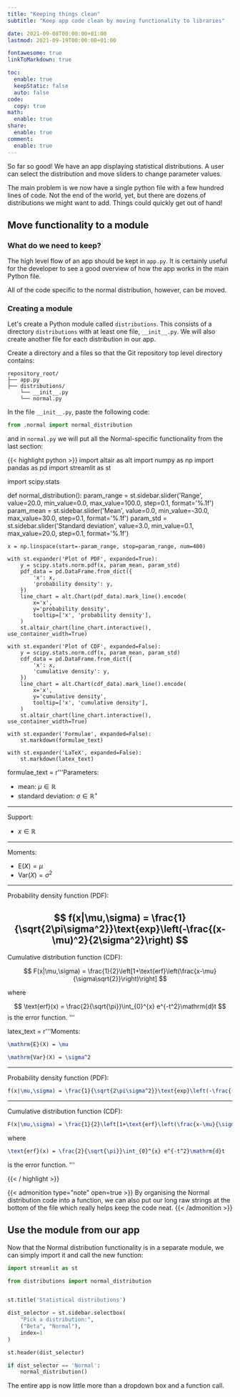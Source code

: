 ```yaml
---
title: "Keeping things clean"
subtitle: "Keep app code clean by moving functionality to libraries"

date: 2021-09-08T00:00:00+01:00
lastmod: 2021-09-19T00:00:00+01:00

fontawesome: true
linkToMarkdown: true

toc:
  enable: true
  keepStatic: false
  auto: false
code:
  copy: true
math:
  enable: true
share:
  enable: true
comment:
  enable: true
---
```


So far so good!
We have an app displaying statistical distributions.
A user can select the distribution and move sliders to change parameter values.

The main problem is we now have a single python file with a few hundred lines of code.
Not the end of the world, yet, but there are dozens of distributions we might want to add.
Things could quickly get out of hand!

## Move functionality to a module

### What do we need to keep?

The high level flow of an app should be kept in `app.py`.
It is certainly useful for the developer to see a good overview of how the app works in the main Python file.

All of the code specific to the normal distribution, however, can be moved.

### Creating a module

Let's create a Python module called `distributions`.
This consists of a directory `distributions` with at least one file, `__init__.py`.
We will also create another file for each distribution in our app.

Create a directory and a files so that the Git repository top level directory contains:

```
repository_root/
├── app.py
├── distributions/
    └── __init__.py
    └── normal.py
```

In the file `__init__.py`, paste the following code:

```python
from .normal import normal_distribution
```

and in `normal.py` we will put all the Normal-specific functionality from the last section:

{{< highlight python >}}
import altair as alt
import numpy as np
import pandas as pd
import streamlit as st

import scipy.stats


def normal_distribution():
    param_range = st.sidebar.slider('Range', value=20.0, min_value=0.0, max_value=100.0, step=0.1, format='%.1f')
    param_mean = st.sidebar.slider('Mean', value=0.0, min_value=-30.0, max_value=30.0, step=0.1, format='%.1f')
    param_std = st.sidebar.slider('Standard deviation', value=3.0, min_value=0.1, max_value=20.0, step=0.1, format='%.1f')

    x = np.linspace(start=-param_range, stop=param_range, num=400)

    with st.expander('Plot of PDF', expanded=True):
        y = scipy.stats.norm.pdf(x, param_mean, param_std)
        pdf_data = pd.DataFrame.from_dict({
            'x': x,
            'probability density': y,
        })
        line_chart = alt.Chart(pdf_data).mark_line().encode(
            x='x',
            y='probability density',
            tooltip=['x', 'probability density'],
        )
        st.altair_chart(line_chart.interactive(), use_container_width=True)

    with st.expander('Plot of CDF', expanded=False):
        y = scipy.stats.norm.cdf(x, param_mean, param_std)
        cdf_data = pd.DataFrame.from_dict({
            'x': x,
            'cumulative density': y,
        })
        line_chart = alt.Chart(cdf_data).mark_line().encode(
            x='x',
            y='cumulative density',
            tooltip=['x', 'cumulative density'],
        )
        st.altair_chart(line_chart.interactive(), use_container_width=True)

    with st.expander('Formulae', expanded=False):
        st.markdown(formulae_text)

    with st.expander('LaTeX', expanded=False):
        st.markdown(latex_text)


formulae_text = r'''Parameters:
- mean: $\mu\in\mathbb{R}$
- standard deviation: $\sigma\in\mathbb{R}^+$
---
Support:
- $x\in\mathbb{R}$
---
Moments:
- $\mathrm{E}(X) = \mu$
- $\mathrm{Var}(X) = \sigma^2$
---
Probability density function (PDF):

$$
f(x|\mu,\sigma) = \frac{1}{\sqrt{2\pi\sigma^2}}\text{exp}\left(-\frac{(x-\mu)^2}{2\sigma^2}\right)
$$
---
Cumulative distribution function (CDF):

$$
F(x|\mu,\sigma) = \frac{1}{2}\left[1+\text{erf}\left(\frac{x-\mu}{\sigma\sqrt{2}}\right)\right]
$$

where

$$
\text{erf}(x) = \frac{2}{\sqrt{\pi}}\int_{0}^{x} e^{-t^2}\mathrm{d}t
$$
is the error function.
'''

latex_text = r'''Moments:
```latex
\mathrm{E}(X) = \mu
```
```latex
\mathrm{Var}(X) = \sigma^2
```
---
Probability density function (PDF):
```latex
f(x|\mu,\sigma) = \frac{1}{\sqrt{2\pi\sigma^2}}\text{exp}\left(-\frac{(x-\mu)^2}{2\sigma^2}\right)
```
---
Cumulative distribution function (CDF):
```latex
F(x|\mu,\sigma) = \frac{1}{2}\left[1+\text{erf}\left(\frac{x-\mu}{\sigma\sqrt{2}}\right)\right]
```
where
```latex
\text{erf}(x) = \frac{2}{\sqrt{\pi}}\int_{0}^{x} e^{-t^2}\mathrm{d}t
```
is the error function.
'''

{{< / highlight >}}

{{< admonition type="note" open=true >}}
By organising the Normal distribution code into a function, we can also put our long raw strings at the bottom of the file which really helps keep the code neat.
{{< /admonition >}}


## Use the module from our app

Now that the Normal distribution functionality is in a separate module, we can simply import it and call the new function:

```python
import streamlit as st

from distributions import normal_distribution


st.title('Statistical distributions')

dist_selector = st.sidebar.selectbox(
    "Pick a distribution:",
    ("Beta", "Normal"),
    index=1
)

st.header(dist_selector)

if dist_selector == 'Normal':
    normal_distribution()
```

The entire app is now little more than a dropdown box and a function call.
